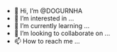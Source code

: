 - 👋 Hi, I’m @DOGURNHA
- 👀 I’m interested in ...
- 🌱 I’m currently learning ...
- 💞️ I’m looking to collaborate on ...
- 📫 How to reach me ...

<!---
DOGURNHA/DOGURNHA is a ✨ special ✨ repository because its `README.md` (this file) appears on your GitHub profile.
You can click the Preview link to take a look at your changes.
--->
